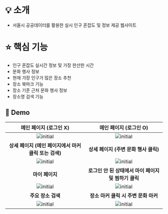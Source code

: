 # 💡 소개

- 서울시 공공데이터를 활용한 실시 인구 혼잡도 및 정보 제공 웹사이트

# ⭐️ 핵심 기능
- 인구 혼잡도 실시간 정보 및 가장 한산한 시간
- 문화 행사 정보 
- 현재 가장 인구가 많은 장소 추천
- 장소 북마크 기능
- 장소 기준 근처 문화 행사 정보 
- 장소명 검색 기능
  
##  💫 Demo
| **메인 페이지 (로그인 X)** | **메인 페이지 (로그인 O)** |
|:-:|:-:|
|![initial](https://github.com/user-attachments/assets/2db20f02-7d3d-443f-bd42-80e40a602b80)|![initial](https://github.com/user-attachments/assets/c0aff95a-3b16-4954-a943-796ff814da0f)|
| **상세 페이지 (메인 페이지에서 마커 클릭 또는 검색)** | **상세 페이지 (주변 문화 행사 클릭)** |
|![initial](https://github.com/user-attachments/assets/a701f2bc-2586-4657-85d4-acf76affc4a3)|  ![initial](https://github.com/user-attachments/assets/ceaffdbe-7ac3-40ca-871b-09f013057d14)|
| **마이 페이지** | **로그인 안 된 상태에서 마이 페이지 및 찜하기 클릭** |
| ![initial](https://github.com/user-attachments/assets/f76b9ad4-3064-408b-81c9-34a88aab2803)|  ![initial](https://github.com/user-attachments/assets/4166e721-6b80-4309-a96a-81f30ed342aa)|
| **주요 장소 검색** |**장소 마커 클릭 시 주변 문화 마커** |
 | ![initial](https://github.com/user-attachments/assets/07c4ab2e-7e9f-4412-aae0-87eb6eb62a44)| ![initial](https://github.com/user-attachments/assets/2ec8139b-afcd-4bd0-a169-d9b0008d9170)









<br/>
